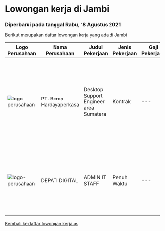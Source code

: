 
  # Lowongan kerja di Jambi

  ### Diperbarui pada tanggal Rabu, 18 Agustus 2021

  Berikut merupakan daftar lowongan kerja yang ada di Jambi

  |Logo Perusahaan | Nama Perusahaan | Judul Pekerjaan | Jenis Pekerjaan | Gaji Pekerjaan | Lokasi | Deskripsi | Tanggal diunggah | Pranala |
  | -------------- | --------------- | --------------- | --------- | --------- | -------------- | ------- | ----------- | ----------- |
  |![logo-perusahaan](https://image-service-cdn.seek.com.au/0c900ac2b5b1a2cf9bee651ce5d069e68ff14c92/ee4dce1061f3f616224767ad58cb2fc751b8d2dc)|PT. Berca Hardayaperkasa|Desktop Support Engineer area Sumatera|Kontrak|---|Aceh|Delivery the implementation and provide PC, Printer, and Networking. Analyze and diagnose technical issues and give fast problem resolution Technical...|Senin, 16 Agustus 2021|https://www.jobstreet.co.id/id/job/desktop-support-engineer-area-sumatera-3601806?token=0~c087d5ef-bb46-46c0-87c7-fec0f5c63818&sectionRank=1&jobId=jobstreet-id-job-3601806|
|![logo-perusahaan](https://us.123rf.com/450wm/pavelstasevich/pavelstasevich1811/pavelstasevich181101027/112815900-stock-vector-no-image-available-icon-flat-vector.jpg?ver=6)|DEPATI DIGITAL|ADMIN IT STAFF|Penuh Waktu|---|Jambi|Kualifikasi : Domisili Sungai Penuh dan sekitarnya Usia maksimal 23 tahun Mampu berkomunikasi dengan baik Tertarik di dunia digital Sehat...|Kamis, 12 Agustus 2021|https://www.jobstreet.co.id/id/job/admin-it-staff-3599026?token=0~c087d5ef-bb46-46c0-87c7-fec0f5c63818&sectionRank=2&jobId=jobstreet-id-job-3599026|


  [Kembali ke daftar lowongan kerja 🔙](../README.md#daftar-lowongan-kerja)
  
